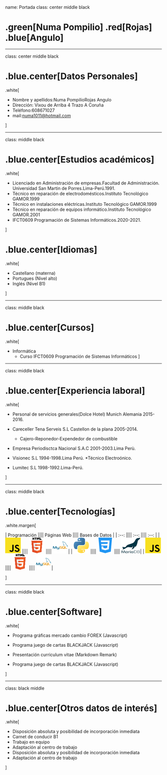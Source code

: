 name: Portada
class: center middle black



# .green[Numa Pompilio] .red[Rojas] .blue[Angulo]

---

class: center middle black


# .blue.center[Datos Personales]

.white[

* Nombre y apellidos:Numa PompilioRojas Angulo
* Dirección: Vixou de Arriba 4 Trazo A Coruña
* Teléfono:608671027
* mail:numa1011@hotmail.com

]

---

class: middle black

# .blue.center[Estudios académicos]

.white[

* Licenciado en Administración de empresas.Facultad de Administración.
  Universidad San Martin de Porres.Lima-Perú.1991.
* Técnico en reparación de electrodomésticos.Instituto Tecnológico GAMOR.1999
* Técnico en instalaciones eléctricas.Instituto Tecnológico GAMOR.1999
* Técnico en reparación de equipos informático.Instituto Tecnológico GAMOR.2001
* IFCT0609 Programación de Sistemas Informáticos.2020-2021.

]

# .blue.center[Idiomas]

.white[

* Castellano (materna)
* Portugues (Nivel alto)
* Inglés (Nivel B1)

]

---

class: middle black

# .blue.center[Cursos]

.white[

* Informática 
  * Curso IFCT0609 Programación de Sistemas Informáticos
]

---

class: middle black

# .blue.center[Experiencia laboral]

.white[

* Personal de servicios generales(Dolce Hotel) Munich Alemania 2015-2016.

* Careceller Tena Serveis S.L Castellon de la plana 2005-2014.
  * Cajero-Reponedor-Expendedor de combustible
  

* Empresa Periodisctca Nacional S.A.C 2001-2003.Lima Perù.

* Visionec S.L 1994-1998.Lima Perú.
   *Técnico Electroónico.

* Lumitec S.L 1998-1992.Lima-Perú.

]

---

class: middle black

# .blue.center[Tecnologías]

.white.margen[

| Programación |||| Páginas Web |||| Bases de Datos |
| :--: |||| :--: |||| :--: |
| ![Javascript][javascript] |||| ![HTML5][html5] |||| ![MySQL][mysql]|
| ![Phyton][phyton] |||| ![CSS3][css] |||| ![MariaDB][mariadb]|
| ![Javascript][javascript] |||| ![HTML5][html5] |||| ![MySQL][mysql]|

]

---

class: middle black

# .blue.center[Software]

.white[

* Programa gráficas mercado cambio FOREX (Javascript)

* Programa juego de cartas BLACKJACK (Javascript)

* Presentación curriculum vitae (Markdown Remark)

* Programa juego de cartas BLACKJACK (Javascript)

]

---

class:  black middle

# .blue.center[Otros datos de interés]

.white[

* Disposición absoluta y posibilidad de incorporación inmediata
* Carnet de conducir B1
* Trabajo en equipo
* Adaptación al centro de trabajo
* Disposición absoluta y posibilidad de incorporación inmediata
* Adaptación al centro de trabajo

]

[image]: assets/img/foto.jpg
[javascript]: assets/img/logo-javascript.png
[phyton]: assets/img/logo-phyton.png
[html5]: assets/img/logo-html.png
[css]: assets/img/logo-css.png
[mysql]: assets/img/logo-mysql.png
[mariadb]: assets/img/logo-mariadb.png
